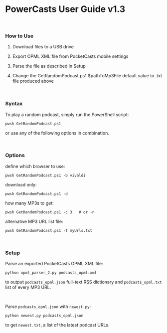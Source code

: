 # PowerCasts User Guide v1.3

<br>

### How to Use

1. Download files to a USB drive 

2. Export OPML XML file from PocketCasts mobile settings

3. Parse the file as described in Setup

4. Change the GetRandomPodcast.ps1 $pathToMp3File default value to .txt file produced above

<br>

### Syntax

To play a random podcast, simply run the PowerShell script:

    pwsh GetRandomPodcast.ps1

or use any of the following options in combination.

<br>

### Options

define which browser to use:

    pwsh GetRandomPodcast.ps1 -b vivaldi

download only:

    pwsh GetRandomPodcast.ps1 -d

how many MP3s to get:

    pwsh GetRandomPodcast.ps1 -c 3   # or -n

alternative MP3 URL list file:

    pwsh GetRandomPodcast.ps1 -f myUrls.txt

<br>

### Setup

Parse an exported PocketCasts OPML XML file:

    python opml_parser_2.py podcasts_opml.xml

to output `podcasts_opml.json` full-text RSS dictionary and `podcasts_opml.txt` list of every MP3 URL.

<br>

Parse `podcasts_opml.json` with `newest.py`:

    python newest.py podcasts_opml.json

to get `newest.txt`, a list of the latest podcast URLs.

